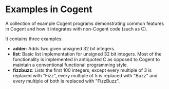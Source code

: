 # Examples in Cogent

A collection of example Cogent programs demonstrating common features in Cogent and how it integrates with non-Cogent code (such as C).

It contains three examples:
* **adder**:
	Adds two given unsigned 32 bit integers.
* **list**:
	Basic list implementation for unsigned 32 bit integers. Most of the functionality is implemented in antiquoted C as opposed to Cogent to maintain a conventional functional programming style.
* **fizzbuzz**:
	Lists the first 100 integers, except every multiple of 3 is replaced with "Fizz", every multiple of 5 is replaced with "Buzz" and every multiple of both is replaced with "FizzBuzz".

